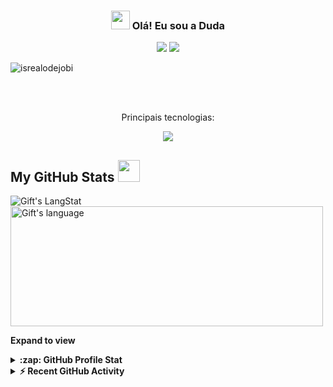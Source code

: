 <h3 align="center"><img src = "https://raw.githubusercontent.com/MartinHeinz/MartinHeinz/master/wave.gif" width = 30px> Olá! Eu sou a Duda</h3>

<div align="center">
  <a href="mailto:informaticaeduarda@gmail.com"><img src="https://img.shields.io/badge/Gmail-D14836?style=for-the-badge&logo=gmail&logoColor=white"  target="_blank"/></a>
  <a href="https://www.linkedin.com/in/eduarda-emilli-52b60018b/"><img src="https://img.shields.io/badge/LinkedIn-0077B5?style=for-the-badge&logo=linkedin&logoColor=white"  target="_blank"/></a>
</div>

<p align="left"> <img src="https://komarev.com/ghpvc/?username=eduarda-emilli&label=Profile%20views&color=0e75b6&style=flat" alt="isrealodejobi" />
</p>

<br><br>

<p align="center">Principais tecnologias:</p>
<p align="center">
  <a href="https://skillicons.dev">
    <img src="https://skillicons.dev/icons?i=react,js,html,css"/>
  </a>
</p>

 ##  My GitHub Stats <img src = "https://i.pinimg.com/originals/65/c4/f4/65c4f452571be1261e9c623f7da488ac.gif" width = 35px> 
 
 <div>
   <img align="center" src="https://github-readme-streak-stats.herokuapp.com/?user=eduarda-emilli" alt="Gift's LangStat" />
  <img align="center" src="https://github-readme-stats.vercel.app/api/top-langs?username=eduarda-emilli&langs_count=10&show_icons=true&locale=en&layout=compact&theme=light" alt="Gift's language" height="192px"  width="500px"/>
</div>

**Expand to view**
<details style="width: 100%;">
  <summary><b>:zap: GitHub Profile Stat</b></summary>
  <img src="https://github-readme-stats.anuraghazra1.vercel.app/api?username=eduarda-emilli&show_icons=true" style="width: 100%;" />
</details>

<details style="width: 100%;">
  <summary><b>⚡ Recent GitHub Activity</b></summary>
  <br/>
  <a href="https://github.com/lauragift21/"><img alt="Gift's Activity Graph" src="https://activity-graph.herokuapp.com/graph?username=eduarda-emilli&custom_title=Gift's%20Contribution%20Graph&theme=react-dark" style="width: 100%;" /></a>
  <br/>
</details>
